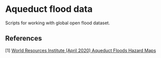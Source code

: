 # Aqueduct flood data

Scripts for working with global open flood dataset.

## References

[1] [World Resources Institute (April 2020) Aqueduct Floods Hazard Maps](https://www.wri.org/resources/data-sets/aqueduct-floods-hazard-maps)

